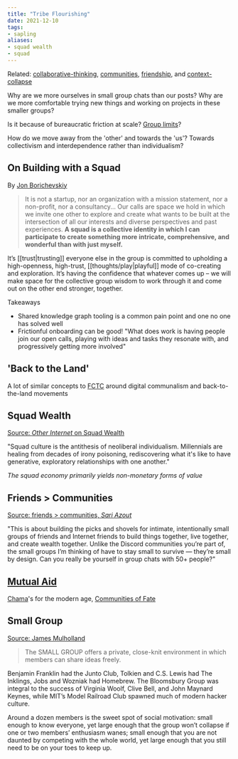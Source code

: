 ```yaml
---
title: "Tribe Flourishing"
date: 2021-12-10
tags:
- sapling
aliases:
- squad wealth
- squad
---
```


Related: [collaborative-thinking](posts/collaborative-thinking.md), [communities](thoughts/communities.md), [friendship](thoughts/friendship.md), and [context-collapse](posts/context-collapse.md)

Why are we more ourselves in small group chats than our posts? Why are we more comfortable trying new things and working on projects in these smaller groups?

Is it because of bureaucratic friction at scale? [Group limits](thoughts/group%20limits.md)? 

How do we move away from the 'other' and towards the 'us'? Towards collectivism and interdependence rather than individualism?

## On Building with a Squad
By [Jon Borichevskiy](https://jon.bo/posts/squad/)

> It is not a startup, nor an organization with a mission statement, nor a non-profit, nor a consultancy... Our calls are space we hold in which we invite one other to explore and create what wants to be built at the intersection of all our interests and diverse perspectives and past experiences. **A squad is a collective identity in which I can participate to create something more intricate, comprehensive, and wonderful than with just myself.**

It’s [[trust|trusting]] everyone else in the group is committed to upholding a high-openness, high-trust, [[thoughts/play|playful]] mode of co-creating and exploration. It’s having the confidence that whatever comes up – we will make space for the collective group wisdom to work through it and come out on the other end stronger, together. 

Takeaways
- Shared knowledge graph tooling is a common pain point and one no one has solved well
- Frictionful onboarding can be good! "What does work is having people join our open calls, playing with ideas and tasks they resonate with, and progressively getting more involved"

## 'Back to the Land'
A lot of similar concepts to [FCTC](thoughts/From%20Counterculture%20to%20Cyberculture.md) around digital communalism and back-to-the-land movements

## Squad Wealth
[Source: *Other Internet* on Squad Wealth](https://otherinter.net/research/squad-wealth/)

"Squad culture is the antithesis of neoliberal individualism. Millennials are healing from decades of irony poisoning, rediscovering what it's like to have generative, exploratory relationships with one another."

_The squad economy primarily yields non-monetary forms of value_

## Friends > Communities
[Source: friends > communities, *Sari Azout*](https://sariazout.substack.com/p/58-friends-communities)

"This is about building the picks and shovels for intimate, intentionally small groups of friends and Internet friends to build things together, live together, and create wealth together. Unlike the Discord communities you’re part of, the small groups I’m thinking of have to stay small to survive — they’re small by design. Can you really be yourself in group chats with 50+ people?"

## [Mutual Aid](thoughts/Mutual%20Aid.md)
[Chama](https://en.wikipedia.org/wiki/Chama_(investment))'s for the modern age, [Communities of Fate](thoughts/Community%20of%20Fate.md)

## Small Group
[Source: James Mulholland](https://jmulholland.com/small-group/)

> The SMALL GROUP offers a private, close-knit environment in which members can share ideas freely.

Benjamin Franklin had the Junto Club, Tolkien and C.S. Lewis had The Inklings, Jobs and Wozniak had Homebrew. The Bloomsbury Group was integral to the success of Virginia Woolf, Clive Bell, and John Maynard Keynes, while MIT’s Model Railroad Club spawned much of modern hacker culture.

Around a dozen members is the sweet spot of social motivation: small enough to know everyone, yet large enough that the group won’t collapse if one or two members’ enthusiasm wanes; small enough that you are not daunted by competing with the whole world, yet large enough that you still need to be on your toes to keep up.
